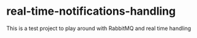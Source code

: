 # real-time-notifications-handling

This is a test project to play around with RabbitMQ and real time handling
